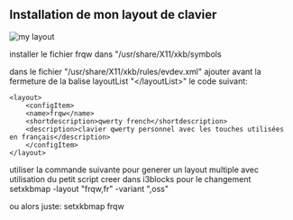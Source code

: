 ## Installation de mon layout de clavier

![my layout](./keyboard_layout.png)

installer le fichier frqw dans "/usr/share/X11/xkb/symbols

dans le fichier "/usr/share/X11/xkb/rules/evdev.xml" ajouter 
avant la fermeture de la balise layoutList "\</layoutList>" le code suivant:

```
<layout>
    <configItem>
    <name>frqw</name>
    <shortdescription>qwerty french</shortdescription>
    <description>clavier qwerty personnel avec les touches utilisées en français</description>
    </configItem>
</layout>
```
utiliser la commande suivante pour generer un layout multiple avec utilisation du petit script creer dans i3blocks pour le changement
 setxkbmap -layout "frqw,fr" -variant ",oss"

 ou alors juste:
 setxkbmap frqw
